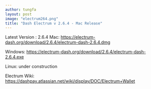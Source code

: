 ```yaml
---
author: tungfa
layout: post
image: "electrum264.png"
title: "Dash Electrum v 2.6.4 - Mac Release"
---
```

Latest Version : 2.6.4
Mac: <https://electrum-dash.org/download/2.6.4/electrum-dash-2.6.4.dmg>

Windows: <https://electrum-dash.org/download/2.6.4/electrum-dash-2.6.4.exe>

Linux: under construction

Electrum Wiki: <https://dashpay.atlassian.net/wiki/display/DOC/Electrum+Wallet>
